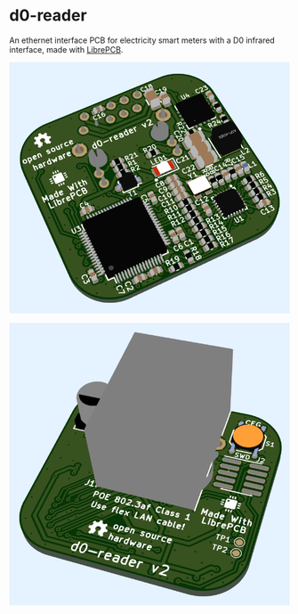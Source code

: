 # d0-reader

An ethernet interface PCB for electricity smart meters with a D0 infrared
interface, made with [LibrePCB](https://librepcb.org).

![PCB Bottom](pcb-bottom.png)

![PCB Top](pcb-top.png)

